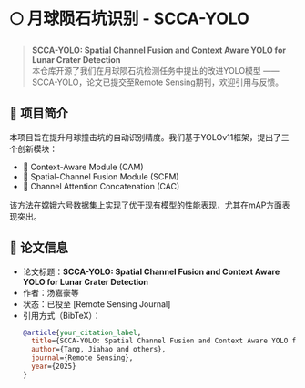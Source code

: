 # 🌕 月球陨石坑识别 - SCCA-YOLO

> **SCCA-YOLO: Spatial Channel Fusion and Context Aware YOLO for Lunar Crater Detection**  
> 本仓库开源了我们在月球陨石坑检测任务中提出的改进YOLO模型 —— SCCA-YOLO，论文已提交至Remote Sensing期刊，欢迎引用与反馈。

## 📌 项目简介

本项目旨在提升月球撞击坑的自动识别精度。我们基于YOLOv11框架，提出了三个创新模块：

- 🧠 Context-Aware Module (CAM)  
- 🧩 Spatial-Channel Fusion Module (SCFM)  
- 🔗 Channel Attention Concatenation (CAC)

该方法在嫦娥六号数据集上实现了优于现有模型的性能表现，尤其在mAP方面表现突出。

## 📝 论文信息

- 论文标题：**SCCA-YOLO: Spatial Channel Fusion and Context Aware YOLO for Lunar Crater Detection**
- 作者：汤嘉豪等
- 状态：已投至 [Remote Sensing Journal]
- 引用方式（BibTeX）：
  ```bibtex
  @article{your_citation_label,
    title={SCCA-YOLO: Spatial Channel Fusion and Context Aware YOLO for Lunar Crater Detection},
    author={Tang, Jiahao and others},
    journal={Remote Sensing},
    year={2025}
  }
